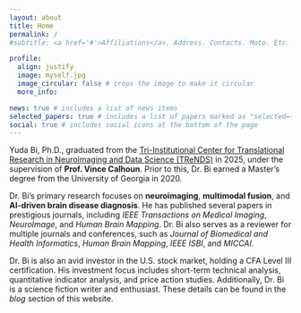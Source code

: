 ```yaml
---
layout: about
title: Home
permalink: /
#subtitle: <a href='#'>Affiliations</a>. Address. Contacts. Moto. Etc.

profile:
  align: justify 
  image: myself.jpg
  image_circular: false # crops the image to make it circular
  more_info: 

news: true # includes a list of news items
selected_papers: true # includes a list of papers marked as "selected={true}"
social: true # includes social icons at the bottom of the page
---
```


Yuda Bi, Ph.D., graduated from the [Tri-Institutional Center for Translational Research in Neuroimaging and Data Science (TReNDS)](http://trendscenter.org) in 2025, under the supervision of **Prof. Vince Calhoun**. Prior to this, Dr. Bi earned a Master’s degree from the University of Georgia in 2020.

Dr. Bi’s primary research focuses on **neuroimaging**, **multimodal fusion**, and **AI-driven brain disease diagnosis**. He has published several papers in prestigious journals, including *IEEE Transactions on Medical Imaging*, *NeuroImage*, and *Human Brain Mapping*. Dr. Bi also serves as a reviewer for multiple journals and conferences, such as *Journal of Biomedical and Health Informatics*, *Human Brain Mapping*, *IEEE ISBI*, and *MICCAI*.

Dr. Bi is also an avid investor in the U.S. stock market, holding a CFA Level III certification. His investment focus includes short-term technical analysis, quantitative indicator analysis, and price action studies. Additionally, Dr. Bi is a science fiction writer and enthusiast. These details can be found in the *blog* section of this website.


&nbsp;
&nbsp;



